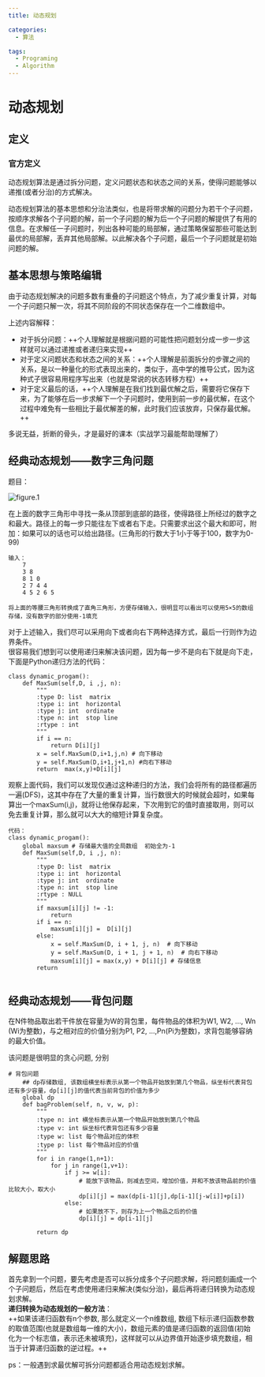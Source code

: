```yaml
---
title: 动态规划

categories:
  - 算法

tags:
  - Programing
  - Algorithm
---
```


# 动态规划
## 定义
### 官方定义
动态规划算法是通过拆分问题，定义问题状态和状态之间的关系，使得问题能够以递推(或者分治)的方式解决。  

动态规划算法的基本思想和分治法类似，也是将带求解的问题分为若干个子问题，按顺序求解各个子问题的解，前一个子问题的解为后一个子问题的解提供了有用的信息。在求解任一子问题时，列出各种可能的局部解，通过策略保留那些可能达到最优的局部解，丢弃其他局部解。以此解决各个子问题，最后一个子问题就是初始问题的解。  

## 基本思想与策略编辑
由于动态规划解决的问题多数有重叠的子问题这个特点，为了减少重复计算，对每一个子问题只解一次，将其不同阶段的不同状态保存在一个二维数组中。  

上述内容解释：  
- 对于拆分问题：++个人理解就是根据问题的可能性把问题划分成一步一步这样就可以通过递推或者递归来实现++
- 对于定义问题状态和状态之间的关系：++个人理解是前面拆分的步骤之间的关系，是以一种量化的形式表现出来的，类似于，高中学的推导公式，因为这种式子很容易用程序写出来（也就是常说的状态转移方程）++
- 对于定义最后的话，++个人理解是在我们找到最优解之后，需要将它保存下来，为了能够在后一步求解下一个子问题时，使用到前一步的最优解，在这个过程中难免有一些相比于最优解差的解，此时我们应该放弃，只保存最优解。++

多说无益，折断的骨头，才是最好的课本（实战学习最能帮助理解了）  

## 经典动态规划——数字三角问题
题目：

![figure.1](https://gitee.com/zyp521/upload_image/raw/master/BsPB8D.png)

在上面的数字三角形中寻找一条从顶部到底部的路径，使得路径上所经过的数字之和最大。路径上的每一步只能往左下或者右下走。只需要求出这个最大和即可，附加：如果可以的话也可以给出路径。(三角形的行数大于1小于等于100，数字为0-99)  

```
输入：
    7
    3 8
    8 1 0
    2 7 4 4
    4 5 2 6 5

将上面的等腰三角形转换成了直角三角形，方便存储输入，很明显可以看出可以使用5×5的数组存储，没有数字的部分使用-1填充
```

对于上述输入，我们尽可以采用向下或者向右下两种选择方式，最后一行则作为边界条件。  
很容易我们想到可以使用递归来解决该问题，因为每一步不是向右下就是向下走，下面是Python递归方法的代码：

```
class dynamic_progam():
    def MaxSum(self,D, i ,j, n):
        """
        :type D: list  matrix
        :type i: int  horizontal
        :type j: int  ordinate
        :type n: int  stop line
        :rtype : int
        """
        if i == n:
            return D[i][j]
        x = self.MaxSum(D,i+1,j,n) # 向下移动
        y = self.MaxSum(D,i+1,j+1,n) #向右下移动
        return  max(x,y)+D[i][j]
```

观察上面代码，我们可以发现仅通过这种递归的方法，我们会将所有的路径都遍历一遍(DFS)，这其中存在了大量的重复计算，当行数很大的时候就会超时，如果每算出一个maxSum(i,j)，就将让他保存起来，下次用到它的值时直接取用，则可以免去重复计算，那么就可以大大的缩短计算复杂度。  

```
代码：
class dynamic_progam():
    global maxsum # 存储最大值的全局数组  初始全为-1
    def MaxSum(self,D, i ,j, n):
        """
        :type D: list  matrix
        :type i: int  horizontal
        :type j: int  ordinate
        :type n: int  stop line
        :rtype : NULL
        """
        if maxsum[i][j] != -1:
            return
        if i == n:
            maxsum[i][j] =  D[i][j]
        else:
            x = self.MaxSum(D, i + 1, j, n)  # 向下移动
            y = self.MaxSum(D, i + 1, j + 1, n)  # 向右下移动
            maxsum[i][j] = max(x,y) + D[i][j] # 存储信息
        return


```

## 经典动态规划——背包问题
在N件物品取出若干件放在容量为W的背包里，每件物品的体积为W1, W2, ..., Wn (Wi为整数)，与之相对应的价值分别为P1, P2, ...,Pn(Pi为整数)，求背包能够容纳的最大价值。  

该问题是很明显的贪心问题, 分别

```
# 背包问题
    ## dp存储数组, 该数组横坐标表示从第一个物品开始放到第几个物品，纵坐标代表背包还有多少容量，dp[i][j]的值代表当前背包的价值为多少
    global dp
    def bagProblem(self, n, v, w, p):
        """
        :type n: int 横坐标表示从第一个物品开始放到第几个物品
        :type v: int 纵坐标代表背包还有多少容量
        :type w: list 每个物品对应的体积
        :type p: list 每个物品对应的价值
        """
        for i in range(1,n+1):
            for j in range(1,v+1):
                if j >= w[i]:
                    # 能放下该物品，则减去空间，增加价值，并和不放该物品前的价值比较大小，取大小
                    dp[i][j] = max(dp[i-1][j],dp[i-1][j-w[i]]+p[i])
                else:
                    # 如果放不下，则存为上一个物品之后的价值
                    dp[i][j] = dp[i-1][j]
        
        return dp
```

## 解题思路
首先拿到一个问题，要先考虑是否可以拆分成多个子问题求解，将问题刻画成一个个子问题后，然后在考虑使用递归来解决(类似分治)，最后再将递归转换为动态规划求解。  
**递归转换为动态规划的一般方法**：  
++如果该递归函数有n个参数, 那么就定义一个n维数组, 数组下标示递归函数参数的取值范围(也就是数组每一维的大小)，数组元素的值是递归函数的返回值(初始化为一个标志值，表示还未被填充)，这样就可以从边界值开始逐步填充数组，相当于计算递归函数的逆过程。++    

ps：一般遇到求最优解可拆分问题都适合用动态规划求解。